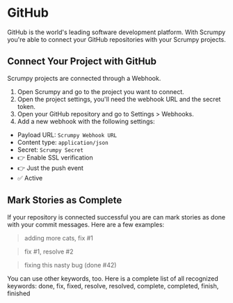 # GitHub

GitHub is the world's leading software development platform. With Scrumpy you're able to connect your GitHub repositories with your Scrumpy projects.

## Connect Your Project with GitHub

Scrumpy projects are connected through a Webhook.

1. Open Scrumpy and go to the project you want to connect.
3. Open the project settings, you'll need the webhook URL and the secret token.
5. Open your GitHub repository and go to Settings > Webhooks.
7. Add a new webhook with the following settings:

* Payload URL: `Scrumpy Webhook URL`
* Content type: `application/json`
* Secret: `Scrumpy Secret`
* 👉 Enable SSL verification
* 👉 Just the push event
* ✅ Active

## Mark Stories as Complete

If your repository is connected successful you are can mark stories as done with your commit messages. Here are a few examples:

> adding more cats, fix #1

> fix #1, resolve #2

> fixing this nasty bug (done #42)

You can use other keywords, too. Here is a complete list of all recognized keywords: done, fix, fixed, resolve, resolved, complete, completed, finish, finished